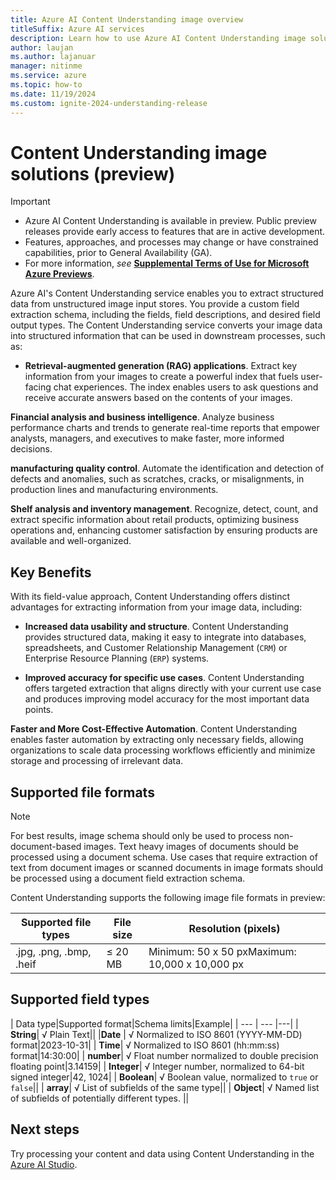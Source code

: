 ```yaml
---
title: Azure AI Content Understanding image overview
titleSuffix: Azure AI services
description: Learn how to use Azure AI Content Understanding image solutions
author: laujan
ms.author: lajanuar
manager: nitinme
ms.service: azure
ms.topic: how-to
ms.date: 11/19/2024
ms.custom: ignite-2024-understanding-release
---
```


# Content Understanding image solutions (preview)

> [!IMPORTANT]
>
> * Azure AI Content Understanding is available in preview. Public preview releases provide early access to features that are in active development.
> * Features, approaches, and processes may change or have constrained capabilities, prior to General Availability (GA).
> * For more information, *see* [**Supplemental Terms of Use for Microsoft Azure Previews**](https://azure.microsoft.com/support/legal/preview-supplemental-terms).

Azure AI's Content Understanding service enables you to extract structured data from unstructured image input stores. You provide a custom field extraction schema, including the fields, field descriptions, and desired field output types. The Content Understanding service converts your image data into structured information that can be used in downstream processes, such as:

* **Retrieval-augmented generation (RAG) applications**. Extract key information from your images to create a powerful index that fuels user-facing chat experiences. The index enables users to ask questions and receive accurate answers based on the contents of your images.

**Financial analysis and business intelligence**. Analyze business performance charts and trends to generate real-time reports that empower analysts, managers, and executives to make faster, more informed decisions.

**manufacturing quality control**. Automate the identification and detection of defects and anomalies, such as scratches, cracks, or misalignments, in production lines and manufacturing environments.

**Shelf analysis and inventory management**. Recognize, detect, count, and extract specific information about retail products, optimizing business operations and, enhancing customer satisfaction by ensuring products are available and well-organized.

## Key Benefits

With its field-value approach, Content Understanding offers distinct advantages for extracting information from your image data, including:

* **Increased data usability and structure**. Content Understanding provides structured data, making it easy to integrate into databases, spreadsheets, and Customer Relationship Management (`CRM`) or Enterprise Resource Planning (`ERP`) systems.

* **Improved accuracy for specific use cases**. Content Understanding offers targeted extraction that aligns directly with your current use case and produces  improving model accuracy for the most important data points.

**Faster and More Cost-Effective Automation**. Content Understanding enables faster automation by extracting only necessary fields, allowing organizations to scale data processing workflows efficiently and minimize storage and processing of irrelevant data.

## Supported file formats

> [!NOTE]
> For best results, image schema should only be used to process non-document-based images.
> Text heavy images of documents should be processed using a document schema.
> Use cases that require extraction of text from document images or scanned documents in image formats should be processed using a document field extraction schema.

Content Understanding supports the following image file formats in preview:

|Supported file types| File size| Resolution (pixels)|
|---|---|---|
.jpg, .png, .bmp, .heif|≤ 20 MB | Minimum: 50 x 50 px</be>Maximum: 10,000 x 10,000 px|

## Supported field types

| Data type|Supported format|Schema limits|Example|
| --- | --- |---|
| **String**| √ Plain Text||
|**Date** | √ Normalized to ISO 8601 (YYYY-MM-DD) format|2023-10-31|
| **Time**| √ Normalized to ISO 8601 (hh:mm:ss) format|14:30:00|
| **number**| √ Float number normalized to double precision floating point|3.14159|
| **Integer**| √ Integer number, normalized to 64-bit signed integer|42, 1024|
| **Boolean**| √ Boolean value, normalized to `true` or `false`||
| **array**| √ List of subfields of the same type||
| **Object**| √ Named list of subfields of potentially different types. ||

## Next steps

Try processing your content and data using Content Understanding in the [Azure AI Studio](https://ai.azure.com/?tid=888d76fa-54b2-4ced-8ee5-aac1585adee7).